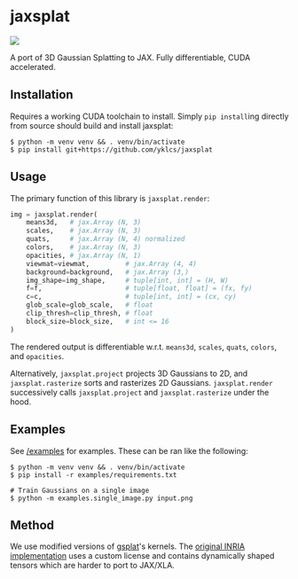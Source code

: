# jaxsplat

![](./jaxsplat.gif)

A port of 3D Gaussian Splatting to JAX.
Fully differentiable, CUDA accelerated.

## Installation

Requires a working CUDA toolchain to install.
Simply `pip install`ing directly from source should build and install jaxsplat:

```shell
$ python -m venv venv && . venv/bin/activate
$ pip install git+https://github.com/yklcs/jaxsplat
```

## Usage

The primary function of this library is `jaxsplat.render`:

```python
img = jaxsplat.render(
    means3d,   # jax.Array (N, 3)
    scales,    # jax.Array (N, 3)
    quats,     # jax.Array (N, 4) normalized
    colors,    # jax.Array (N, 3)
    opacities, # jax.Array (N, 1)
    viewmat=viewmat,         # jax.Array (4, 4)
    background=background,   # jax.Array (3,)
    img_shape=img_shape,     # tuple[int, int] = (H, W)
    f=f,                     # tuple[float, float] = (fx, fy)
    c=c,                     # tuple[int, int] = (cx, cy)
    glob_scale=glob_scale,   # float
    clip_thresh=clip_thresh, # float
    block_size=block_size,   # int <= 16
)
```

The rendered output is differentiable w.r.t. `means3d`, `scales`, `quats`, `colors`, and `opacities`.

Alternatively, `jaxsplat.project` projects 3D Gaussians to 2D, and `jaxsplat.rasterize` sorts and rasterizes 2D Gaussians.
`jaxsplat.render` successively calls `jaxsplat.project` and `jaxsplat.rasterize` under the hood.

## Examples

See [/examples](./examples) for examples.
These can be ran like the following:

```shell
$ python -m venv venv && . venv/bin/activate
$ pip install -r examples/requirements.txt

# Train Gaussians on a single image
$ python -m examples.single_image.py input.png
```

## Method

We use modified versions of [gsplat](https://github.com/nerfstudio-project/gsplat)'s kernels.
The [original INRIA implementation](https://github.com/graphdeco-inria/diff-gaussian-rasterization) uses a custom license and contains dynamically shaped tensors which are harder to port to JAX/XLA.
